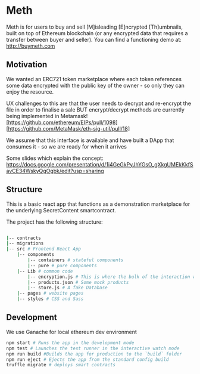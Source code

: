 # Meth

Meth is for users to buy and sell [M]isleading [E]ncrypted [Th]umbnails, built on top of Ethereum blockchain (or any encrypted data that requires a transfer between buyer and seller). You can find a functioning demo at:
http://buymeth.com

## Motivation

We wanted an ERC721 token marketplace where each token references some data encrypted with the public key of the owner - so only they can enjoy the resource.

UX challenges to this are that the user needs to decrypt and re-encrypt the file in order to finalise a sale BUT encrypt/decrypt methods are currently being implemented in Metamask! [https://github.com/ethereum/EIPs/pull/1098] [https://github.com/MetaMask/eth-sig-util/pull/18]

We assume that this interface is available and have built a DApp that consumes it - so we are ready for when it arrives

Some slides which explain the concept: https://docs.google.com/presentation/d/1i4GeGkPyJhYGsO_gXkgUMEkKkfSavCE34WskyQgOgbk/edit?usp=sharing

## Structure

This is a basic react app that functions as a demonstration marketplace for the underlying SecretContent smartcontract.

The project has the following structure:


```bash

|-- contracts 
|-- migrations 
|-- src # Frontend React App
    |-- components 
        |-- containers # stateful components
        |-- pure # pure components
    |-- Lib # common code
        |-- encryption.js # This is where the bulk of the interaction with the contract will go
        |-- products.json # Some mock products 
        |-- store.js # A fake Database 
    |-- pages # website pages
    |-- styles # CSS and Sass
```


## Development

We use Ganache for local ethereum dev environment

```bash
npm start # Runs the app in the development mode
npm test # Launches the test runner in the interactive watch mode
npm run build #Builds the app for production to the `build` folder
npm run eject # Ejects the app from the standard config build
truffle migrate # deploys smart contracts
```

